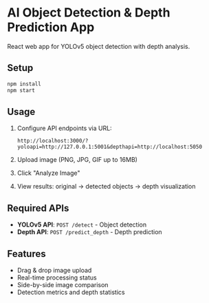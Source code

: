 # AI Object Detection & Depth Prediction App

React web app for YOLOv5 object detection with depth analysis.

## Setup

```bash
npm install
npm start
```

## Usage

1. Configure API endpoints via URL:
   ```
   http://localhost:3000/?yoloapi=http://127.0.0.1:5001&depthapi=http://localhost:5050
   ```

2. Upload image (PNG, JPG, GIF up to 16MB)
3. Click "Analyze Image"
4. View results: original → detected objects → depth visualization

## Required APIs

- **YOLOv5 API**: `POST /detect` - Object detection
- **Depth API**: `POST /predict_depth` - Depth prediction

## Features

- Drag & drop image upload
- Real-time processing status
- Side-by-side image comparison
- Detection metrics and depth statistics